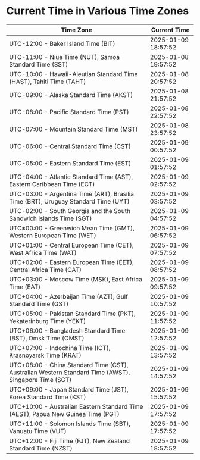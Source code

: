 # Current Time in Various Time Zones

| Time Zone | Current Time |
|-----------|--------------|
| UTC-12:00 - Baker Island Time (BIT) | 2025-01-09 18:57:52 |
| UTC-11:00 - Niue Time (NUT), Samoa Standard Time (SST) | 2025-01-08 19:57:52 |
| UTC-10:00 - Hawaii-Aleutian Standard Time (HAST), Tahiti Time (TAHT) | 2025-01-08 20:57:52 |
| UTC-09:00 - Alaska Standard Time (AKST) | 2025-01-08 21:57:52 |
| UTC-08:00 - Pacific Standard Time (PST) | 2025-01-08 22:57:52 |
| UTC-07:00 - Mountain Standard Time (MST) | 2025-01-08 23:57:52 |
| UTC-06:00 - Central Standard Time (CST) | 2025-01-09 00:57:52 |
| UTC-05:00 - Eastern Standard Time (EST) | 2025-01-09 01:57:52 |
| UTC-04:00 - Atlantic Standard Time (AST), Eastern Caribbean Time (ECT) | 2025-01-09 02:57:52 |
| UTC-03:00 - Argentina Time (ART), Brasília Time (BRT), Uruguay Standard Time (UYT) | 2025-01-09 03:57:52 |
| UTC-02:00 - South Georgia and the South Sandwich Islands Time (SGT) | 2025-01-09 04:57:52 |
| UTC±00:00 - Greenwich Mean Time (GMT), Western European Time (WET) | 2025-01-09 06:57:52 |
| UTC+01:00 - Central European Time (CET), West Africa Time (WAT) | 2025-01-09 07:57:52 |
| UTC+02:00 - Eastern European Time (EET), Central Africa Time (CAT) | 2025-01-09 08:57:52 |
| UTC+03:00 - Moscow Time (MSK), East Africa Time (EAT) | 2025-01-09 09:57:52 |
| UTC+04:00 - Azerbaijan Time (AZT), Gulf Standard Time (GST) | 2025-01-09 10:57:52 |
| UTC+05:00 - Pakistan Standard Time (PKT), Yekaterinburg Time (YEKT) | 2025-01-09 11:57:52 |
| UTC+06:00 - Bangladesh Standard Time (BST), Omsk Time (OMST) | 2025-01-09 12:57:52 |
| UTC+07:00 - Indochina Time (ICT), Krasnoyarsk Time (KRAT) | 2025-01-09 13:57:52 |
| UTC+08:00 - China Standard Time (CST), Australian Western Standard Time (AWST), Singapore Time (SGT) | 2025-01-09 14:57:52 |
| UTC+09:00 - Japan Standard Time (JST), Korea Standard Time (KST) | 2025-01-09 15:57:52 |
| UTC+10:00 - Australian Eastern Standard Time (AEST), Papua New Guinea Time (PGT) | 2025-01-09 17:57:52 |
| UTC+11:00 - Solomon Islands Time (SBT), Vanuatu Time (VUT) | 2025-01-09 17:57:52 |
| UTC+12:00 - Fiji Time (FJT), New Zealand Standard Time (NZST) | 2025-01-09 18:57:52 |

